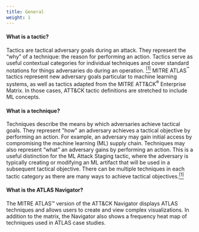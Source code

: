 ```yaml
---
title: General
weight: 1
---
```


#### What is a tactic?

Tactics are tactical adversary goals during an attack. They represent the “why” of a technique: the reason for performing an action.
Tactics serve as useful contextual categories for individual techniques and cover standard notations for things adversaries do during an operation.
[<sup>\[1\]</sup>][1] MITRE ATLAS<sup>&trade;</sup> tactics represent new adversary goals particular to machine learning systems, as well as tactics adapted from the MITRE ATT&CK<sup>&reg;</sup> Enterprise Matrix.
In those cases, ATT&CK tactic definitions are stretched to include ML concepts.

#### What is a technique?

Techniques describe the means by which adversaries achieve tactical goals. They represent "how" an adversary achieves a tactical objective by performing an action.
For example, an adversary may gain initial access by compromising the machine learning (ML) supply chain. Techniques may also represent “what” an adversary gains by performing an action. This is a useful distinction for the ML Attack Staging tactic,
where the adversary is typically creating or modifying an ML artifact that will be used in a subsequent tactical objective.
There can be multiple techniques in each tactic category as there are many ways to achieve tactical objectives.[<sup>\[1\]</sup>][1]

#### What is the ATLAS Navigator?

The MITRE ATLAS™ version of the ATT&CK Navigator displays ATLAS techniques and allows users to create and view complex visualizations. In addition to the matrix, the Navigator also shows a frequency heat map of techniques used in ATLAS case studies.

 [1]: https://attack.mitre.org/docs/ATTACK_Design_and_Philosophy_March_2020.pdf "MITRE ATT&CK: Design and Philosophy"